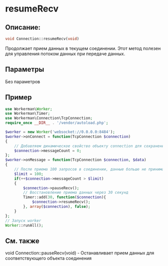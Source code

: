# resumeRecv
## Описание:
```php
void Connection::resumeRecv(void)
```

Продолжает прием данных в текущем соединении. Этот метод полезен для управления потоком данных при передаче данных.

## Параметры

Без параметров

## Пример

```php
use Workerman\Worker;
use Workerman\Timer;
use Workerman\Connection\TcpConnection;
require_once __DIR__ . '/vendor/autoload.php';

$worker = new Worker('websocket://0.0.0.0:8484');
$worker->onConnect = function(TcpConnection $connection)
{
    // Добавляем динамическое свойство объекту connection для сохранения количества запросов в текущем соединении
    $connection->messageCount = 0;
};
$worker->onMessage = function(TcpConnection $connection, $data)
{
    // После приема 100 запросов в соединении, данные больше не принимаются
    $limit = 100;
    if(++$connection->messageCount > $limit)
    {
        $connection->pauseRecv();
        // Восстановление приема данных через 30 секунд
        Timer::add(30, function($connection){
            $connection->resumeRecv();
        }, array($connection), false);
    }
};
// Запуск worker
Worker::runAll();
```

## См. также
void Connection::pauseRecv(void) - Останавливает прием данных для соответствующего объекта соединения
